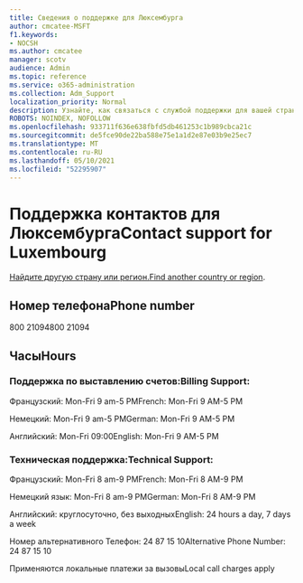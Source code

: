 ```yaml
---
title: Сведения о поддержке для Люксембурга
author: cmcatee-MSFT
f1.keywords:
- NOCSH
ms.author: cmcatee
manager: scotv
audience: Admin
ms.topic: reference
ms.service: o365-administration
ms.collection: Adm_Support
localization_priority: Normal
description: Узнайте, как связаться с службой поддержки для вашей страны или региона.
ROBOTS: NOINDEX, NOFOLLOW
ms.openlocfilehash: 933711f636e638fbfd5db461253c1b989cbca21c
ms.sourcegitcommit: de5fce90de22ba588e75e1a1d2e87e03b9e25ec7
ms.translationtype: MT
ms.contentlocale: ru-RU
ms.lasthandoff: 05/10/2021
ms.locfileid: "52295907"
---
```

# <a name="contact-support-for-luxembourg"></a><span data-ttu-id="dbbf0-103">Поддержка контактов для Люксембурга</span><span class="sxs-lookup"><span data-stu-id="dbbf0-103">Contact support for Luxembourg</span></span>

<span data-ttu-id="dbbf0-104">[Найдите другую страну или регион.](../../business-video/get-help-support.md)</span><span class="sxs-lookup"><span data-stu-id="dbbf0-104">[Find another country or region](../../business-video/get-help-support.md).</span></span>

## <a name="phone-number"></a><span data-ttu-id="dbbf0-105">Номер телефона</span><span class="sxs-lookup"><span data-stu-id="dbbf0-105">Phone number</span></span>
<span data-ttu-id="dbbf0-106">800 21094</span><span class="sxs-lookup"><span data-stu-id="dbbf0-106">800 21094</span></span>

## <a name="hours"></a><span data-ttu-id="dbbf0-107">Часы</span><span class="sxs-lookup"><span data-stu-id="dbbf0-107">Hours</span></span>
### <a name="billing-support"></a><span data-ttu-id="dbbf0-108">Поддержка по выставлению счетов:</span><span class="sxs-lookup"><span data-stu-id="dbbf0-108">Billing Support:</span></span>

<span data-ttu-id="dbbf0-109">Французский: Mon-Fri 9 am-5 PM</span><span class="sxs-lookup"><span data-stu-id="dbbf0-109">French: Mon-Fri 9 AM-5 PM</span></span>

<span data-ttu-id="dbbf0-110">Немецкий: Mon-Fri 9 am-5 PM</span><span class="sxs-lookup"><span data-stu-id="dbbf0-110">German: Mon-Fri 9 AM-5 PM</span></span>

<span data-ttu-id="dbbf0-111">Английский: Mon-Fri 09:00</span><span class="sxs-lookup"><span data-stu-id="dbbf0-111">English: Mon-Fri 9 AM-5 PM</span></span>

### <a name="technical-support"></a><span data-ttu-id="dbbf0-112">Техническая поддержка:</span><span class="sxs-lookup"><span data-stu-id="dbbf0-112">Technical Support:</span></span>

<span data-ttu-id="dbbf0-113">Французский: Mon-Fri 8 am-9 PM</span><span class="sxs-lookup"><span data-stu-id="dbbf0-113">French: Mon-Fri 8 AM-9 PM</span></span>

<span data-ttu-id="dbbf0-114">Немецкий язык: Mon-Fri 8 am-9 PM</span><span class="sxs-lookup"><span data-stu-id="dbbf0-114">German: Mon-Fri 8 AM-9 PM</span></span>

<span data-ttu-id="dbbf0-115">Английский: круглосуточно, без выходных</span><span class="sxs-lookup"><span data-stu-id="dbbf0-115">English: 24 hours a day, 7 days a week</span></span>

<span data-ttu-id="dbbf0-116">Номер альтернативного Телефон: 24 87 15 10</span><span class="sxs-lookup"><span data-stu-id="dbbf0-116">Alternative Phone Number: 24 87 15 10</span></span>

<span data-ttu-id="dbbf0-117">Применяются локальные платежи за вызовы</span><span class="sxs-lookup"><span data-stu-id="dbbf0-117">Local call charges apply</span></span>
